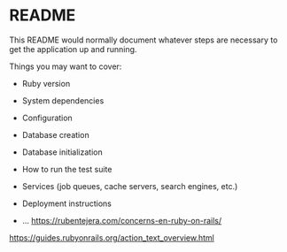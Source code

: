# README

This README would normally document whatever steps are necessary to get the
application up and running.

Things you may want to cover:

* Ruby version

* System dependencies

* Configuration

* Database creation

* Database initialization

* How to run the test suite

* Services (job queues, cache servers, search engines, etc.)

* Deployment instructions

* ...
https://rubentejera.com/concerns-en-ruby-on-rails/

https://guides.rubyonrails.org/action_text_overview.html